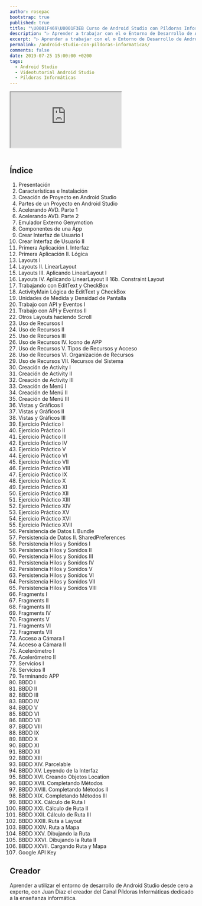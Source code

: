 ```yaml
---
author: rosepac
bootstrap: true
published: true
title: "\U0001F469‍\U0001F3EB Curso de Android Studio con Píldoras Informáticas"
description: "▷ Aprender a trabajar con el ⚙ Entorno de Desarrollo de Android Studio con Juan Díaz el creador \U0001F4FA del Canal Píldoras Informáticas."
excerpt: "▷ Aprender a trabajar con el ⚙ Entorno de Desarrollo de Android Studio con Juan Díaz el creador \U0001F4FA del Canal Píldoras Informáticas."
permalink: /android-studio-con-pildoras-informaticas/
comments: false
date: 2019-07-25 15:00:00 +0200
tags:
  - Android Studio
  - Videotutorial Android Studio
  - Píldoras Informáticas
---
```


<div class="embed-responsive embed-responsive-16by9">
  <iframe class="embed-responsive-item" src="https://www.youtube-nocookie.com/embed/videoseries?list=PLU8oAlHdN5Bkn-KS1sRFlSEnXXcAtAJ9P" allowfullscreen></iframe>
</div><br/>

## Índice

1. Presentación
2. Características e Instalación
3. Creación de Proyecto en Android Studio
4. Partes de un Proyecto en Android Studio
5. Acelerando AVD. Parte 1
6. Acelerando AVD. Parte 2
7. Emulador Externo Genymotion
8. Componentes de una App
9. Crear Interfaz de Usuario I
10. Crear Interfaz de Usuario II
11. Primera Aplicación I. Interfaz
12. Primera Aplicación II. Lógica
13. Layouts I
14. Layouts II. LinearLayout
15. Layouts III. Aplicando LinearLayout I
16. Layouts IV. Aplicando LinearLayout II 16b. Constraint Layout
17. Trabajando con EditText y CheckBox
18. ActivityMain Lógica de EditText y CheckBox
19. Unidades de Medida y Densidad de Pantalla
20. Trabajo con API y Eventos I
21. Trabajo con API y Eventos II
22. Otros Layouts haciendo Scroll
23. Uso de Recursos I
24. Uso de Recursos II
25. Uso de Recursos III
26. Uso de Recursos IV. Icono de APP
27. Uso de Recursos V. Tipos de Recursos y Acceso
28. Uso de Recursos VI. Organización de Recursos
29. Uso de Recursos VII. Recursos del Sistema
30. Creación de Activity I
31. Creación de Activity II
32. Creación de Activity III
33. Creación de Menú I
34. Creación de Menú II
35. Creación de Menú III
36. Vistas y Gráficos I
37. Vistas y Gráficos II
38. Vistas y Gráficos III
39. Ejercicio Práctico I
40. Ejercicio Práctico II
41. Ejercicio Práctico III
42. Ejercicio Práctico IV
43. Ejercicio Práctico V
44. Ejercicio Práctico VI
45. Ejercicio Práctico VII
46. Ejercicio Práctico VIII
47. Ejercicio Práctico IX
48. Ejercicio Práctico X
49. Ejercicio Práctico XI
50. Ejercicio Práctico XII
51. Ejercicio Práctico XIII
52. Ejercicio Práctico XIV
53. Ejercicio Práctico XV
54. Ejercicio Práctico XVI
55. Ejercicio Práctico XVII
56. Persistencia de Datos I. Bundle
57. Persistencia de Datos II. SharedPreferences
58. Persistencia Hilos y Sonidos I
59. Persistencia Hilos y Sonidos II
60. Persistencia Hilos y Sonidos III
61. Persistencia Hilos y Sonidos IV
62. Persistencia Hilos y Sonidos V
63. Persistencia Hilos y Sonidos VI
64. Persistencia Hilos y Sonidos VII
65. Persistencia Hilos y Sonidos VIII
66. Fragments I
67. Fragments II
68. Fragments III
69. Fragments IV
70. Fragments V
71. Fragments VI
72. Fragments VII
73. Acceso a Cámara I
74. Acceso a Cámara II
75. Acelerómetro I
76. Acelerómetro II
77. Servicios I
78. Servicios II
79. Terminando APP
80. BBDD I
81. BBDD II
82. BBDD III
83. BBDD IV
84. BBDD V
85. BBDD VI
86. BBDD VII
87. BBDD VIII
88. BBDD IX
89. BBDD X
90. BBDD XI
91. BBDD XII
92. BBDD XIII
93. BBDD XIV. Parcelable
94. BBDD XV. Leyendo de la Interfaz
95. BBDD XVI. Creando Objetos Location
96. BBDD XVII. Completando Métodos
97. BBDD XVIII. Completando Métodos II
98. BBDD XIX. Completando Métodos III
99. BBDD XX. Cálculo de Ruta I
100. BBDD XXI. Cálculo de Ruta II
101. BBDD XXII. Cálculo de Ruta III
102. BBDD XXIII. Ruta a Layout
103. BBDD XXIV. Ruta a Mapa
104. BBDD XXV. Dibujando la Ruta
105. BBDD XXVI. Dibujando la Ruta II
106. BBDD XXVII. Cargando Ruta y Mapa
107. Google API Key

## Creador

Aprender a utilizar el entorno de desarrollo de Android Studio desde cero a experto, con Juan Díaz el creador del Canal Píldoras Informáticas dedicado a la enseñanza informática.